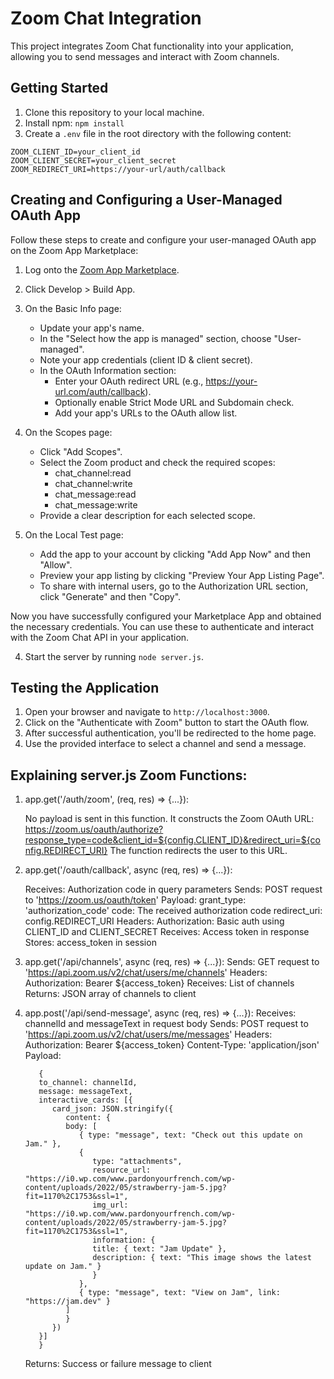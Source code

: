# Zoom Chat Integration

This project integrates Zoom Chat functionality into your application, allowing you to send messages and interact with Zoom channels.

## Getting Started

1. Clone this repository to your local machine.
3. Install npm: `npm install`
4. Create a `.env` file in the root directory with the following content:

```
ZOOM_CLIENT_ID=your_client_id 
ZOOM_CLIENT_SECRET=your_client_secret 
ZOOM_REDIRECT_URI=https://your-url/auth/callback
```

## Creating and Configuring a User-Managed OAuth App

Follow these steps to create and configure your user-managed OAuth app on the Zoom App Marketplace:

1. Log onto the [Zoom App Marketplace](https://marketplace.zoom.us/).

2. Click Develop > Build App.

3. On the Basic Info page:
   - Update your app's name.
   - In the "Select how the app is managed" section, choose "User-managed".
   - Note your app credentials (client ID & client secret).
   - In the OAuth Information section:
     - Enter your OAuth redirect URL (e.g., https://your-url.com/auth/callback).
     - Optionally enable Strict Mode URL and Subdomain check.
     - Add your app's URLs to the OAuth allow list.

4. On the Scopes page:
   - Click "Add Scopes".
   - Select the Zoom product and check the required scopes:
     - chat_channel:read
     - chat_channel:write
     - chat_message:read
     - chat_message:write
   - Provide a clear description for each selected scope.

5. On the Local Test page:
   - Add the app to your account by clicking "Add App Now" and then "Allow".
   - Preview your app listing by clicking "Preview Your App Listing Page".
   - To share with internal users, go to the Authorization URL section, click "Generate" and then "Copy".

Now you have successfully configured your Marketplace App and obtained the necessary credentials. You can use these to authenticate and interact with the Zoom Chat API in your application.

4. Start the server by running `node server.js`.

## Testing the Application

1. Open your browser and navigate to `http://localhost:3000`.
2. Click on the "Authenticate with Zoom" button to start the OAuth flow.
3. After successful authentication, you'll be redirected to the home page.
4. Use the provided interface to select a channel and send a message.

## Explaining server.js Zoom Functions:
1. app.get('/auth/zoom', (req, res) => {...}):
   
   No payload is sent in this function.
   It constructs the Zoom OAuth URL: https://zoom.us/oauth/authorize?response_type=code&client_id=${config.CLIENT_ID}&redirect_uri=${config.REDIRECT_URI}
   The function redirects the user to this URL.

2. app.get('/oauth/callback', async (req, res) => {...}):
   
   Receives: Authorization code in query parameters
   Sends: 
      POST request to 'https://zoom.us/oauth/token' Payload:
         grant_type: 'authorization_code'
         code: The received authorization code
         redirect_uri: config.REDIRECT_URI
      Headers:
         Authorization: Basic auth using CLIENT_ID and CLIENT_SECRET
      Receives: Access token in response
      Stores: access_token in session
3. app.get('/api/channels', async (req, res) => {...}):
   Sends: 
      GET request to 'https://api.zoom.us/v2/chat/users/me/channels'
   Headers:
      Authorization: Bearer ${access_token}
      Receives: List of channels
      Returns: JSON array of channels to client
4. app.post('/api/send-message', async (req, res) => {...}):
   Receives: channelId and messageText in request body
   Sends: POST request to 'https://api.zoom.us/v2/chat/users/me/messages'
   Headers:
      Authorization: Bearer ${access_token}
      Content-Type: 'application/json'
      Payload:
      ```
         {
         to_channel: channelId,
         message: messageText,
         interactive_cards: [{
            card_json: JSON.stringify({
               content: {
               body: [
                  { type: "message", text: "Check out this update on Jam." },
                  {
                     type: "attachments",
                     resource_url: "https://i0.wp.com/www.pardonyourfrench.com/wp-content/uploads/2022/05/strawberry-jam-5.jpg?fit=1170%2C1753&ssl=1",
                     img_url: "https://i0.wp.com/www.pardonyourfrench.com/wp-content/uploads/2022/05/strawberry-jam-5.jpg?fit=1170%2C1753&ssl=1",
                     information: {
                     title: { text: "Jam Update" },
                     description: { text: "This image shows the latest update on Jam." }
                     }
                  },
                  { type: "message", text: "View on Jam", link: "https://jam.dev" }
               ]
               }
            })
         }]
         }
      ```
   Returns: Success or failure message to client
